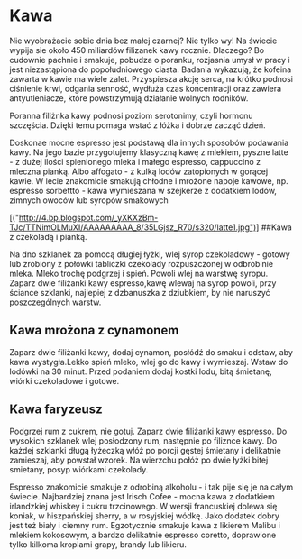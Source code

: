 Kawa
====
Nie wyobrażacie sobie dnia bez małej czarnej? Nie tylko wy! Na świecie wypija sie około 450 miliardów filizanek kawy rocznie. Dlaczego? Bo cudownie pachnie i smakuje, pobudza o poranku, rozjasnia umysł w pracy i jest niezastąpiona do popołudniowego ciasta. Badania wykazują, że kofeina zawarta w kawie ma wiele zalet.
Przyspiesza akcję serca, na krótko podnosi ciśnienie krwi, odgania senność, wydłuża czas koncentracji oraz zawiera antyutleniacze, które powstrzymują działanie wolnych rodników.

Poranna filiżnka kawy podnosi poziom serotonimy, czyli hormonu szczęścia. Dzięki temu pomaga wstać z łóżka i dobrze zacząć dzień.

Doskonae mocne espresso jest podstawą dla innych sposobów podawania kawy. Na jego bazie przygotujemy klasyczną kawę z mlekiem, pyszne latte - z dużej ilości spienionego mleka i małego espresso, cappuccino z mleczna pianką. Albo affogato - z kulką lodów zatopionych w gorącej kawie. W lecie znakomicie smakują chłodne i mrożone napoje kawowe, np. espresso sorbettto - kawa wymieszana w szejkerze z dodatkiem lodów, zimnych owoców lub syropów smakowych



[("http://4.bp.blogspot.com/_yXKXzBm-TJc/TTNimOLMuXI/AAAAAAAAA_8/35LGjsz_R70/s320/latte1.jpg")]
##Kawa z czekoladą i pianką.

Na dno szklanek za pomocą długiej łyżki, wlej syrop czekoladowy - gotowy lub zrobiony z połówki tabliczki czekolady rozpuszczonej w odbrobinie mleka. Mleko trochę podgrzej i spień. Powoli wlej na warstwę syropu. Zaparz dwie filiżanki kawy espresso,kawę wlewaj na syrop powoli, przy ściance szklanki, najlepiej z dzbanuszka z dziubkiem, by nie naruszyć poszczególnych warstw. 

## Kawa mrożona z cynamonem

Zaparz dwie filiżanki kawy, dodaj cynamon, posłódź do smaku i odstaw, aby kawa wystygła.Lekko spień mleko, wlej go do kawy i wymieszaj. Wstaw do lodówki na 30 minut. Przed podaniem dodaj kostki lodu, bitą śmietanę, wiórki czekoladowe i gotowe. 

## Kawa faryzeusz

Podgrzej rum z cukrem, nie gotuj. Zaparz dwie filiżanki kawy espresso. Do wysokich szklanek wlej posłodzony rum, następnie po filiznce kawy. Do każdej szklanki długą łyżeczką włóż po porcji gęstej śmietany i delikatnie zamieszaj, aby powstał wzorek. Na wierzchu połóż po dwie łyżki bitej smietany, posyp wiórkami czekolady.  

Espresso znakomicie smakuje z odrobiną alkoholu - i tak pije się je na całym świecie. Najbardziej znana jest Irisch Cofee - mocna kawa z dodatkiem irlandzkiej whiskey i cukru trzcinowego. W wersji francuskiej dolewa się koniak, w hiszpańskiej sherry, a w rosyjskiej wódkę. Jako dodatek dobry jest też biały i ciemny rum. Egzotycznie smakuje kawa z likierem Malibu i mlekiem kokosowym, a bardzo delikatnie espresso coretto, doprawione tylko kilkoma kroplami grapy, brandy lub likieru.
